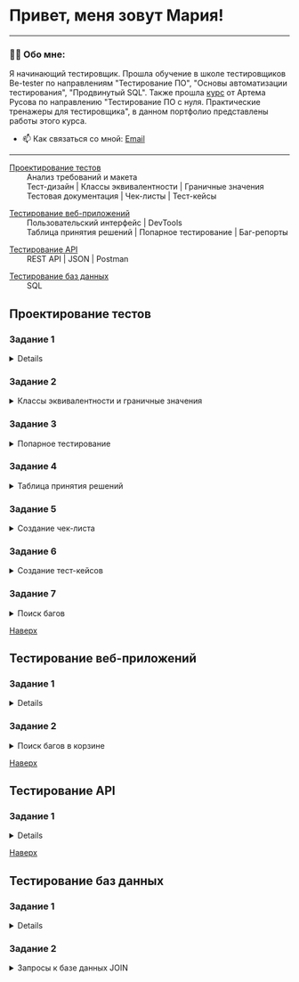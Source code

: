 # <a name="up" />Привет, меня зовут Мария!

---

### 👨‍💻 Обо мне:

Я начинающий тестировщик. Прошла обучение в школе тестировщиков Be-tester по направлениям "Тестирование ПО", "Основы автоматизации тестирования", "Продвинутый SQL". Также прошла [курс](https://stepik.org/course/245575/syllabus) от Артема Русова по направлению "Тестирование ПО с нуля. Практические тренажеры для тестировщика", в данном портфолио представлены работы этого курса.

- 📫 Как связаться со мной: [Email](maria_budilova@mail.ru)

--- 

[Проектирование тестов](#test-design)<br>
&nbsp;&nbsp;&nbsp;&nbsp;&nbsp;&nbsp;&nbsp;&nbsp;Анализ требований и макета<br>
&nbsp;&nbsp;&nbsp;&nbsp;&nbsp;&nbsp;&nbsp;&nbsp;Тест-дизайн | Классы эквивалентности | Граничные значения<br>
&nbsp;&nbsp;&nbsp;&nbsp;&nbsp;&nbsp;&nbsp;&nbsp;Тестовая документация | Чек-листы | Тест-кейсы

[Тестирование веб-приложений](#web-testing)<br>
&nbsp;&nbsp;&nbsp;&nbsp;&nbsp;&nbsp;&nbsp;&nbsp;Пользовательский интерфейс | DevTools <br>
&nbsp;&nbsp;&nbsp;&nbsp;&nbsp;&nbsp;&nbsp;&nbsp;Таблица принятия решений | Попарное тестирование | Баг-репорты

[Тестирование API](#api-testing)<br>
&nbsp;&nbsp;&nbsp;&nbsp;&nbsp;&nbsp;&nbsp;&nbsp;REST API | JSON | Postman

[Тестирование баз данных](#data-bases)<br>
&nbsp;&nbsp;&nbsp;&nbsp;&nbsp;&nbsp;&nbsp;&nbsp;SQL 

## <a name="test-design" />Проектирование тестов

### Задание 1

<details>
	<summary>Анализ требований</summary>

***

Вам необходимо провести анализ требований модуля "Регистрация и Авторизация" для приложения "Интернет-магазин".

Для этого у вас есть готовые пользовательские истории и мокап приложения в [Figma](https://www.figma.com/file/2T99Jt5OHPqkhe4yyoe2IC/demoshopping.ru?type=design&mode=design&t=GvtQJUmNuwPVgjWr-1).

Список историй:

[ID1 Регистрация пользователя / User Registration](https://rusau.kaiten.ru/p/d/731b641b-545d-4311-a691-c397a21eb1bd)

[ID2 Вход в систему / User Login](https://rusau.kaiten.ru/p/d/1c04eafd-86f6-4a21-85cd-1fbf8d3be706)

[ID3 Выход из системы / User Logout](https://rusau.kaiten.ru/p/d/1f464f17-8de7-4f54-992c-11e9fa5fd646)

[ID4 Проверка авторизации перед доступом к функциональности / Authorization Check before Accessing Functionality](https://rusau.kaiten.ru/p/d/d440e1db-3645-48f3-8510-686704dcf09c)

**Решение** 

[Анализ требований](https://docs.google.com/spreadsheets/d/1j_OBBcDcKQQgYLwm1UZgPqp8EzMMx1IS-Uutwc0eEq0/edit?usp=sharing)

***

</details>

### Задание 2

<details>
	<summary>Классы эквивалентности и граничные значения</summary>

***

У вас есть [требование](https://rusau.kaiten.ru/p/d/731b641b-545d-4311-a691-c397a21eb1bd) с валидациями для полей "Логин" и "Пароль" на странице регистрации. Учитывайте, что оба поля принимают не просто буквы, а латиницу.

Заполните таблицу тестовыми данными для проверки этих полей с учетом создания классов эквивалентности и граничных значений.

**Решение**

[Эквивалентное разбиение](https://docs.google.com/spreadsheets/d/1B0Hdkaz2FKWbs435PKR2yiq5PGhbtG0X27Pb114hx2k/edit?usp=sharing)

***

</details>

### Задание 3

<details>
	<summary>Попарное тестирование</summary>

***

Создайте таблицу с исходными данными для попарного тестирования, включающую параметры и значения.
Сгенерировать тестовые данные для тестирования на основе алгоритма Pairwise.
Создайте таблицу с двумя вкладками: исходные данные и тестируемые значения после применения алгоритма.
Требования к [фильтрации](https://rusau.kaiten.ru/p/d/5b275ec1-e6df-47a4-9648-d422f4a387f3) и [сортировке](https://rusau.kaiten.ru/p/d/705e06d8-971f-4e0a-b8de-7e13befcc7a3).

**Решение**

[Попарное тестирование](https://docs.google.com/spreadsheets/d/1Ytciu3eC9pBRp_6dmtuvu61yl8VV0yGj9s-gil92JM8/edit?usp=sharing)

***

</details>

### Задание 4

<details>
	<summary>Таблица принятия решений</summary>

***

В нашем приложении есть модуль, включающий оплату через Paypal.

У аккаунта Paypal есть три статуса: valid, invalid и blocked, а также такая характеристика, как доступный баланс, который может быть нулевым и положительным (= достаточным для оплаты).

В случае, если статус карты valid, а баланс на аккаунте достаточный для покупки, пользователь может совершить покупку. Во всех остальных случаях транзакция будет отклонена.

Создайте таблицу, которая будет учитывать эти условия и выводить действие, согласно им.

**Решение**

[Таблица принятия решений](https://docs.google.com/spreadsheets/d/1RqhVCQK5SCDM03Y9MZDYoNsat9HAvfCPeksyRqidy7I/edit?usp=sharing)

***

</details>

### Задание 5

<details>
	<summary>Создание чек-листа</summary>

***

Напишите чек-лист, который будет включать тестирование для регистрации, авторизации и каталога.

[Макет](https://www.figma.com/file/2T99Jt5OHPqkhe4yyoe2IC/demoshopping.ru?type=design&mode=design&t=GvtQJUmNuwPVgjWr-1) 

[Само приложение](https://intern.demoshopping.ru/)

Список историй:

[ID1 Регистрация пользователя / User Registration](https://rusau.kaiten.ru/p/d/731b641b-545d-4311-a691-c397a21eb1bd)

[ID2 Вход в систему / User Login](https://rusau.kaiten.ru/p/d/1c04eafd-86f6-4a21-85cd-1fbf8d3be706)

[ID3 Выход из системы / User Logout](https://rusau.kaiten.ru/p/d/1f464f17-8de7-4f54-992c-11e9fa5fd646)

[ID4 Проверка авторизации перед доступом к функциональности / Authorization Check before Accessing Functionality](https://rusau.kaiten.ru/p/d/d49f0805-50b2-4b3e-b41c-524c0630b709)

[ID5 Просмотр списка товаров и деталей продукта / Viewing the product list and product details](https://rusau.kaiten.ru/p/d/d49f0805-50b2-4b3e-b41c-524c0630b709)

[ID6 Добавление товара в корзину / Adding a product to the cart](https://rusau.kaiten.ru/p/d/11290aff-1218-44c5-a195-f724931d6615)

[ID7 Фильтрация списка товаров / Filtering the product list](https://rusau.kaiten.ru/p/d/5b275ec1-e6df-47a4-9648-d422f4a387f3)

[ID8 Сортировка списка товаров / Sorting the product list](https://rusau.kaiten.ru/p/d/705e06d8-971f-4e0a-b8de-7e13befcc7a3)

**Решение**

[Чек-лист](https://docs.google.com/spreadsheets/d/1oip28Fwg4E2ejfH5dK5G-k_6oO22HPggfXAy5MzQ8yQ/edit?usp=sharing)

***

</details>

### Задание 6

<details>
	<summary>Создание тест-кейсов</summary>

***

Создайте не менее 10 тест-кейсов для регистрации, авторизации и каталога. Вам не нужно покрывать абсолютно все проверки из чек-листа, выберите самые основные и опишите их.
Заголовок тест-кейса должен быть понятным.
У каждого шага должен быть ожидаемый результат.

[Макет](https://www.figma.com/file/2T99Jt5OHPqkhe4yyoe2IC/demoshopping.ru?type=design&mode=design&t=GvtQJUmNuwPVgjWr-1) 

[Само приложение](https://intern.demoshopping.ru/)

Список историй:

[ID1 Регистрация пользователя / User Registration](https://rusau.kaiten.ru/p/d/731b641b-545d-4311-a691-c397a21eb1bd)

[ID2 Вход в систему / User Login](https://rusau.kaiten.ru/p/d/1c04eafd-86f6-4a21-85cd-1fbf8d3be706)

[ID3 Выход из системы / User Logout](https://rusau.kaiten.ru/p/d/1f464f17-8de7-4f54-992c-11e9fa5fd646)

[ID4 Проверка авторизации перед доступом к функциональности / Authorization Check before Accessing Functionality](https://rusau.kaiten.ru/p/d/d49f0805-50b2-4b3e-b41c-524c0630b709)

[ID5 Просмотр списка товаров и деталей продукта / Viewing the product list and product details](https://rusau.kaiten.ru/p/d/d49f0805-50b2-4b3e-b41c-524c0630b709)

[ID6 Добавление товара в корзину / Adding a product to the cart](https://rusau.kaiten.ru/p/d/11290aff-1218-44c5-a195-f724931d6615)

[ID7 Фильтрация списка товаров / Filtering the product list](https://rusau.kaiten.ru/p/d/5b275ec1-e6df-47a4-9648-d422f4a387f3)

[ID8 Сортировка списка товаров / Sorting the product list](https://rusau.kaiten.ru/p/d/705e06d8-971f-4e0a-b8de-7e13befcc7a3)

**Решение**

[Тест-кес](https://drive.google.com/file/d/1moa8aYMykNHr2foZ330iOLWVvh5_Rhxp/view?usp=sharing)

***

</details>

### Задание 7

<details>
	<summary>Поиск багов</summary>

***

Создайте не менее 5 отчетов о дефекте по ходу выполнения тест-кейса. 

[Само приложение](https://intern.demoshopping.ru/)

Список историй:

[ID1 Регистрация пользователя / User Registration](https://rusau.kaiten.ru/p/d/731b641b-545d-4311-a691-c397a21eb1bd)

[ID2 Вход в систему / User Login](https://rusau.kaiten.ru/p/d/1c04eafd-86f6-4a21-85cd-1fbf8d3be706)

[ID3 Выход из системы / User Logout](https://rusau.kaiten.ru/p/d/1f464f17-8de7-4f54-992c-11e9fa5fd646)

[ID4 Проверка авторизации перед доступом к функциональности / Authorization Check before Accessing Functionality](https://rusau.kaiten.ru/p/d/d49f0805-50b2-4b3e-b41c-524c0630b709)

[ID5 Просмотр списка товаров и деталей продукта / Viewing the product list and product details](https://rusau.kaiten.ru/p/d/d49f0805-50b2-4b3e-b41c-524c0630b709)

[ID6 Добавление товара в корзину / Adding a product to the cart](https://rusau.kaiten.ru/p/d/11290aff-1218-44c5-a195-f724931d6615)

[ID7 Фильтрация списка товаров / Filtering the product list](https://rusau.kaiten.ru/p/d/5b275ec1-e6df-47a4-9648-d422f4a387f3)

[ID8 Сортировка списка товаров / Sorting the product list](https://rusau.kaiten.ru/p/d/705e06d8-971f-4e0a-b8de-7e13befcc7a3)

**Решение**

[Баг-репорты](https://drive.google.com/file/d/1Ax8Tf2JTrVIMGRX26TXbUJEhCMBbBrLY/view?usp=sharing)

***

</details>

[Наверх](#up)

## <a name="web-testing" />Тестирование веб-приложений

### Задание 1

<details>
	<summary>Создание простой веб-страницы</summary>

***

Создайте ваше первое портфолио со следующей структурой:

а. Ваше имя и фамилия

б. Фото

в. Название блока "Тестовые артефакты"

г. Содержимое блока: название домашнего задания и ссылка на гугл-диск c решением. У вас должен получиться список, состоящий из всех домашних заданий и решений к ним, которые вы уже выполнили на курсе

д. Контакты для связи

Создайте папку portfolio-html.
Верстка должна быть в файле index.html.
В названии вкладки в браузере должно фигурировать ваше имя и фамилия.
Дизайн, стиль, оформление вы выбираете сами и включаете его в файл styles.css.

**Решение**

[Веб-страница](https://drive.google.com/drive/folders/1fL4xYy6uJ8jo_Ei8r5S-9mhfpVknjV7M?usp=sharing)

***

</details>

### Задание 2

<details>
	<summary>Поиск багов в корзине</summary>

***

Вам нужно провести исследовательское тестирования корзины без требований в приложении "Интернет-магазин". Найти и задокументировать, как можно больше багов в нем.

[Само приложение](https://intern.demoshopping.ru/)

**Решение**

[Баги корзины](https://drive.google.com/file/d/1xeUgmIkq4Tf_SoWoesLqBcgQ_LOYxh5q/view?usp=sharing)

***

</details>

[Наверх](#up)

## <a name="api-testing" />Тестирование API

### Задание 1

<details>
	<summary>Создание REST-коллекции</summary>

***

Создайте свою первую коллекцию для "Интернет-магазин".

Для этого перейдите по ссылке и изучите [документацию](https://intern.demoshopping.ru/api-docs/) в Swagger. Вам нужны методы для Intern Server.

1. Скачайте Postman.
2. Создайте коллекцию "DemoShopping".
3. Создайте папку "Products" и "Cart"и оформите все методы, которые относятся к этим категориям в Swagger.
4. В методе PUT для обновления товара уберите из тела запроса id, иначе будет ошибка.
5. Создайте переменные окружения QA, которые будут часто переиспользоваться, например, базовый URL, token и ID. Подумайте, что еще можно добавить в них.
6. Для всех методов Products напишите автотесты, которые могут проверять: статус-код после отправки запроса (обязательный тест), проверки для тела (тип данных в значениях, изменение ключа и значения для POST и т.д.), время ответа и т.д.

**Решение**

[REST-коллекция](https://www.postman.com/maria-budilova/api/collection/pdv0czc/demoshopping?action=share&creator=43796401) 
***

</details>

[Наверх](#up)

## <a name="data-bases" />Тестирование баз данных

### Задание 1

<details>
	<summary>Запросы к базе данных SELECT</summary>

***

У приложения "Интернет-магазин" есть своя база данных, в которой хранится информация про пользователей, товары, корзину, заказы и платежные данные.

1. Установите MySQL Workbench или DBeaver.
2. Подключитесь к базе данных intern_shop.
3. Выполнить последовательно запросы, согласно [заданию](https://docs.google.com/spreadsheets/d/1sahNExAKv00oiTE3CHouxODt74p3uJcrBe4sp5Uml-Y/edit?usp=sharing), и разместить их в таблице

**Решение**

[Запросы к базе данных SELECT](https://docs.google.com/spreadsheets/d/1s4-vE95_Jgq5Gx1s-HOLgD_lZjoGd8e_kQVGz9hS_4Y/edit?usp=sharing)

***

</details>

### Задание 2

<details>
	<summary>Запросы к базе данных JOIN</summary>

Продолжаем работу с базой данный intern_shop, в которой хранится информация про пользователей, товары, корзину, заказы и платежные данные.

Создайте несколько заказов для вашего пользователя и оплатите их через GUI или API.
Подключитесь к базе данных intern_shop.
Выполните последовательно запросы, согласно [заданию](https://docs.google.com/spreadsheets/d/17PuUQblt4V3PJSS6BGajtH_4x4zOKD0lV7oQnxAUg-I/edit?usp=sharing), и разместить их в таблице.

**Решение**

[Запросы к базе данных JOIN](https://docs.google.com/spreadsheets/d/1Ti0xkFh7BayoDa7Tn-qZQh9438RVcshdO4o5DJZEnNg/edit?usp=sharing)

***
